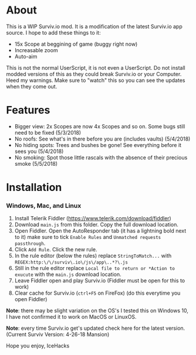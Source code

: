 # About
This is a WIP Surviv.io mod. It is a modification of the latest Surviv.io app source. I hope to add these things to it:
* 15x Scope at beggining of game (buggy right now)
* Increasable zoom
* Auto-aim

This is not the normal UserScript, it is not even a UserScript. Do not install modded versions of this as they could break Surviv.io or your Computer. Heed my warnings. Make sure to "watch" this so you can see the updates when they come out.

# Features
* Bigger view: 2x Scopes are now 4x Scopes and so on. Some bugs still need to be fixed (5/3/2018)
* No roofs: See what's in there before you are (includes vaults) (5/4/2018)
* No hiding spots: Trees and bushes be gone! See everything before it sees you (5/4/2018)
* No smoking: Spot those little rascals with the absence of their precious smoke (5/5/2018)

# Installation
### Windows, Mac, and Linux
1. Install Telerik Fiddler (https://www.telerik.com/download/fiddler)
2. Download `main.js` from this folder. Copy the full download location.
3. Open Fiddler. Open the AutoResponder tab (it has a lightning bold next to it) make sure to tick `Enable Rules` and `Unmatched requests passthrough`.
4. Click `Add Rule`. Click the new rule.
5. In the rule editor (below the rules) replace `StringToMatch...` with `REGEX:http:\/\/surviv\.io\/js\/app\..*?\.js`
6. Still in the rule editor replace `Local file to return or *Action to exucute` with the `main.js` download location.
7. Leave Fiddler open and play Surviv.io (Fiddler must be open for this to work)
8. Clear cache for Surviv.io (`ctrl+F5` on FireFox) (do this everytime you open Fiddler)

**Note**: there may be slight variation on the OS's I tested this on Windows 10, I have not confirmed it to work on MacOS or LinuxOS.

**Note**: every time Surviv.io get's updated check here for the latest version. (Current Surviv Version: 4-26-18 Mansion)

Hope you enjoy,
IceHacks

